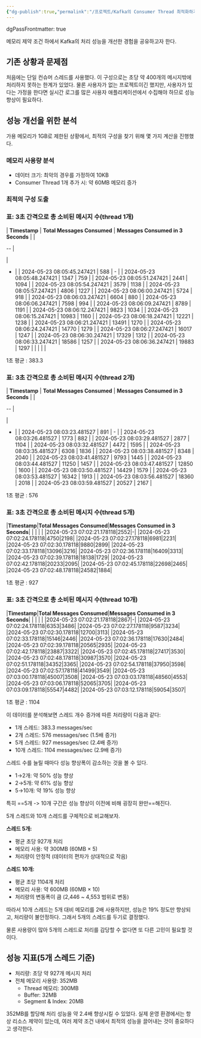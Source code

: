 ```yaml
---
{"dg-publish":true,"permalink":"/프로젝트/Kafka의 Consumer Thread 최적화하기/","dgPassFrontmatter":true}
---
```



dgPassFrontmatter: true

메모리 제약 조건 하에서 Kafka의 처리 성능을 개선한 경험을 공유하고자 한다.

## 기존 상황과 문제점

처음에는 단일 컨슈머 스레드를 사용했다. 이 구성으로는 초당 약 400개의 메시지밖에 처리하지 못하는 한계가 있었다. 물론 사용자가 없는 프로젝트이긴 했지만, 사용자가 있다는 가정을 한다면 실시간 로그를 많은 사용자 애플리케이션에서 수집해야 하므로 성능 향상이 필요하다.

## 성능 개선을 위한 분석

가용 메모리가 1GB로 제한된 상황에서, 최적의 구성을 찾기 위해 몇 가지 계산을 진행했다.

### 메모리 사용량 분석

- 데이터 크기: 최악의 경우를 가정하여 10KB
- Consumer Thread 1개 추가 시: 약 60MB 메모리 증가

### 최적의 구성 도출

### **표: 3초 간격으로 총 소비된 메시지 수(thread 1개)**

| **Timestamp**              | **Total Messages Consumed** | **Messages Consumed in 3 Seconds** |
| 

-- | 

 | 

- |
| 2024-05-23 08:05:45.247421 | 588                         | -                                  |
| 2024-05-23 08:05:48.247421 | 1347                        | 759                                |
| 2024-05-23 08:05:51.247421 | 2441                        | 1094                               |
| 2024-05-23 08:05:54.247421 | 3579                        | 1138                               |
| 2024-05-23 08:05:57.247421 | 4806                        | 1227                               |
| 2024-05-23 08:06:00.247421 | 5724                        | 918                                |
| 2024-05-23 08:06:03.247421 | 6604                        | 880                                |
| 2024-05-23 08:06:06.247421 | 7598                        | 994                                |
| 2024-05-23 08:06:09.247421 | 8789                        | 1191                               |
| 2024-05-23 08:06:12.247421 | 9823                        | 1034                               |
| 2024-05-23 08:06:15.247421 | 10983                       | 1160                               |
| 2024-05-23 08:06:18.247421 | 12221                       | 1238                               |
| 2024-05-23 08:06:21.247421 | 13491                       | 1270                               |
| 2024-05-23 08:06:24.247421 | 14770                       | 1279                               |
| 2024-05-23 08:06:27.247421 | 16017                       | 1247                               |
| 2024-05-23 08:06:30.247421 | 17329                       | 1312                               |
| 2024-05-23 08:06:33.247421 | 18586                       | 1257                               |
| 2024-05-23 08:06:36.247421 | 19883                       | 1297                               |
|                            |                             |                                    |

1초 평균 : 383.3

### **표: 3초 간격으로 총 소비된 메시지 수(thread 2개)**

| **Timestamp**              | **Total Messages Consumed** | **Messages Consumed in 3 Seconds** |
| 

-- | 

 | 

- |
| 2024-05-23 08:03:23.481527 | 891                         | -                                  |
| 2024-05-23 08:03:26.481527 | 1773                        | 882                                |
| 2024-05-23 08:03:29.481527 | 2877                        | 1104                               |
| 2024-05-23 08:03:32.481527 | 4472                        | 1595                               |
| 2024-05-23 08:03:35.481527 | 6308                        | 1836                               |
| 2024-05-23 08:03:38.481527 | 8348                        | 2040                               |
| 2024-05-23 08:03:41.481527 | 9793                        | 1445                               |
| 2024-05-23 08:03:44.481527 | 11250                       | 1457                               |
| 2024-05-23 08:03:47.481527 | 12850                       | 1600                               |
| 2024-05-23 08:03:50.481527 | 14429                       | 1579                               |
| 2024-05-23 08:03:53.481527 | 16342                       | 1913                               |
| 2024-05-23 08:03:56.481527 | 18360                       | 2018                               |
| 2024-05-23 08:03:59.481527 | 20527                       | 2167                               |

1초 평균 : 576

### **표: 3초 간격으로 총 소비된 메시지 수(thread 5개)**

|**Timestamp**|**Total Messages Consumed**|**Messages Consumed in 3 Seconds**|
|
|
|
|
|2024-05-23 07:02:21.178118|2552|-|
|2024-05-23 07:02:24.178118|4750|2198|
|2024-05-23 07:02:27.178118|6981|2231|
|2024-05-23 07:02:30.178118|9880|2899|
|2024-05-23 07:02:33.178118|13096|3216|
|2024-05-23 07:02:36.178118|16409|3313|
|2024-05-23 07:02:39.178118|18138|1729|
|2024-05-23 07:02:42.178118|20233|2095|
|2024-05-23 07:02:45.178118|22698|2465|
|2024-05-23 07:02:48.178118|24582|1884|

1초 평균 : 927

### **표: 3초 간격으로 총 소비된 메시지 수(thread 10개)**

|**Timestamp**|**Total Messages Consumed**|**Messages Consumed in 3 Seconds**|
|
|
|
|
|2024-05-23 07:02:21.178118|2867|-|
|2024-05-23 07:02:24.178118|6353|3486|
|2024-05-23 07:02:27.178118|9587|3234|
|2024-05-23 07:02:30.178118|12700|3113|
|2024-05-23 07:02:33.178118|15146|2446|
|2024-05-23 07:02:36.178118|17630|2484|
|2024-05-23 07:02:39.178118|20565|2935|
|2024-05-23 07:02:42.178118|23887|3322|
|2024-05-23 07:02:45.178118|27417|3530|
|2024-05-23 07:02:48.178118|30987|3570|
|2024-05-23 07:02:51.178118|34352|3365|
|2024-05-23 07:02:54.178118|37950|3598|
|2024-05-23 07:02:57.178118|41499|3549|
|2024-05-23 07:03:00.178118|45007|3508|
|2024-05-23 07:03:03.178118|48560|4553|
|2024-05-23 07:03:06.178118|52065|3705|
|2024-05-23 07:03:09.178118|55547|4482|
|2024-05-23 07:03:12.178118|59054|3507|

1초 평균 : 1104

이 데이터를 분석해보면 스레드 개수 증가에 따른 처리량이 다음과 같다:

- 1개 스레드: 383.3 messages/sec
- 2개 스레드: 576 messages/sec (1.5배 증가)
- 5개 스레드: 927 messages/sec (2.4배 증가)
- 10개 스레드: 1104 messages/sec (2.9배 증가)

스레드 수를 늘릴 때마다 성능 향상폭이 감소하는 것을 볼 수 있다.

- 1→2개: 약 50% 성능 향상
- 2→5개: 약 61% 성능 향상
- 5→10개: 약 19% 성능 향상

특히 ==5개 -> 10개 구간은 성능 향상이 이전에 비해 굉장히 완만==해진다.

5개 스레드와 10개 스레드를 구체적으로 비교해보자.

**스레드 5개:**

- 평균 초당 927개 처리
- 메모리 사용: 약 300MB (60MB × 5)
- 처리량이 안정적 (데이터의 편차가 상대적으로 작음)

**스레드 10개:**

- 평균 초당 1104개 처리
- 메모리 사용: 약 600MB (60MB × 10)
- 처리량의 변동폭이 큼 (2,446 ~ 4,553 범위로 변동)

따라서 10개 스레드는 5개 대비 메모리를 2배 사용하지만, 성능은 19% 정도만 향상되고, 처리량이 불안정하다. 그래서 5개의 스레드를 두기로 결정했다.

물론 사용량이 많아 5개의 스레드로 처리를 감당할 수 없다면 또 다른 고민이 필요할 것이다.

## 성능 지표(5개 스레드 기준)

- 처리량: 초당 약 927개 메시지 처리
- 전체 메모리 사용량: 352MB
    - Thread 메모리: 300MB
    - Buffer: 32MB
    - Segment & Index: 20MB

352MB를 할당해 처리 성능을 약 2.4배 향상시킬 수 있었다.
실제 운영 환경에서는 항상 리소스 제약이 있는데, 여러 제약 조건 내에서 최적의 성능을 끌어내는 것이 중요하다고 생각한다.